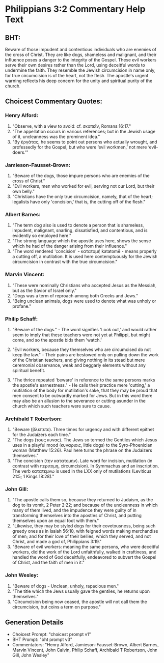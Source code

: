 # Philippians 3:2 Commentary Help Text

## BHT:
Beware of those impudent and contentious individuals who are enemies of the cross of Christ. They are like dogs, shameless and malignant, and their influence poses a danger to the integrity of the Gospel. These evil workers serve their own desires rather than the Lord, using deceitful words to undermine the faith. They resemble the Jewish circumcision in name only, for true circumcision is of the heart, not the flesh. The apostle's urgent warning reflects his deep concern for the unity and spiritual purity of the church.

## Choicest Commentary Quotes:
### Henry Alford:
1. "Observe, with a view to avoid: cf. σκοπεῖν, Romans 16:17."
2. "The appellation occurs in various references; but in the Jewish usage of it, uncleanness was the prominent idea."
3. "By ἐργάτας, he seems to point out persons who actually wrought, and professedly for the Gospel, but who were ‘evil workmen,’ not mere ‘evil-doers.’"

### Jamieson-Fausset-Brown:
1. "Beware of the dogs, those impure persons who are enemies of the cross of Christ." 
2. "Evil workers, men who worked for evil, serving not our Lord, but their own belly." 
3. "Christians have the only true circumcision, namely, that of the heart; legalists have only 'concision,' that is, the cutting off of the flesh."

### Albert Barnes:
1. "The term dog also is used to denote a person that is shameless, impudent, malignant, snarling, dissatisfied, and contentious, and is evidently so employed here."
2. "The strong language which the apostle uses here, shows the sense which he had of the danger arising from their influence."
3. "The word rendered 'concision' - κατατομή katatomē - means properly a cutting off, a mutilation. It is used here contemptuously for the Jewish circumcision in contrast with the true circumcision."

### Marvin Vincent:
1. "These were nominally Christians who accepted Jesus as the Messiah, but as the Savior of Israel only."
2. "Dogs was a term of reproach among both Greeks and Jews."
3. "Being unclean animals, dogs were used to denote what was unholy or profane."

### Philip Schaff:
1. "Beware of the dogs." - The word signifies 'Look out,' and would rather seem to imply that these teachers were not yet at Philippi, but might come, and so the apostle bids them 'watch.'

2. "Evil workers, because they themselves who are circumcised do not keep the law." - Their pains are bestowed only on pulling down the work of the Christian teachers, and giving nothing in its stead but mere ceremonial observance, weak and beggarly elements without any spiritual benefit.

3. "The thrice repeated 'beware' in reference to the same persons marks the apostle's earnestness." - He calls their practice mere 'cutting,' a mutilation of the body for mutilation's sake, that they may be proud that men consent to be outwardly marked for Jews. But in this word there may also be an allusion to the severance or cutting asunder in the church which such teachers were sure to cause.

### Archibald T Robertson:
1. "Beware (βλεπετε). Three times for urgency and with different epithet for the Judaizers each time."
2. "The dogs (τους κυνας). The Jews so termed the Gentiles which Jesus uses in a playful mood (κυναριοις, little dogs) to the Syro-Phoenician woman (Matthew 15:26). Paul here turns the phrase on the Judaizers themselves."
3. "The concision (την κατατομην). Late word for incision, mutilation (in contrast with περιτομη, circumcision). In Symmachus and an inscription. The verb κατατεμνω is used in the LXX only of mutilations (Leviticus 21:5; 1 Kings 18:28)."

### John Gill:
1. "The apostle calls them so, because they returned to Judaism, as the dog to its vomit, 2 Peter 2:22; and because of the uncleanness in which many of them lived, and the impudence they were guilty of in transforming themselves into the apostles of Christ, and putting themselves upon an equal foot with them."
2. "Likewise, they may be styled dogs for their covetousness, being such greedy ones as in Isaiah 56:10, with feigned words making merchandise of men; and for their love of their bellies, which they served, and not Christ, and made a god of, Philippians 3:19."
3. "Beware of evil workers: meaning the same persons, who were deceitful workers, did the work of the Lord unfaithfully, walked in craftiness, and handled the word of God deceitfully, endeavored to subvert the Gospel of Christ, and the faith of men in it."

### John Wesley:
1. "Beware of dogs - Unclean, unholy, rapacious men."
2. "The title which the Jews usually gave the gentiles, he returns upon themselves."
3. "Circumcision being now ceased, the apostle will not call them the circumcision, but coins a term on purpose."


## Generation Details
- Choicest Prompt: "choicest prompt v1"
- BHT Prompt: "bht prompt v3"
- Commentators: "Henry Alford, Jamieson-Fausset-Brown, Albert Barnes, Marvin Vincent, John Calvin, Philip Schaff, Archibald T Robertson, John Gill, John Wesley"
